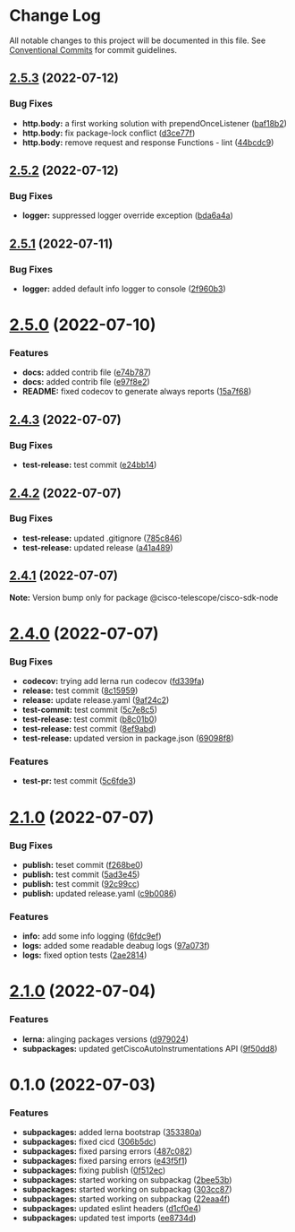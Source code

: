 # Change Log

All notable changes to this project will be documented in this file.
See [Conventional Commits](https://conventionalcommits.org) for commit guidelines.

## [2.5.3](https://github.com/cisco-open/otel-js/compare/@cisco-telescope/cisco-sdk-node@2.5.2...@cisco-telescope/cisco-sdk-node@2.5.3) (2022-07-12)


### Bug Fixes

* **http.body:** a first working solution with prependOnceListener ([baf18b2](https://github.com/cisco-open/otel-js/commit/baf18b2998c4ecf8663feb023011efe90d35694c))
* **http.body:** fix package-lock conflict ([d3ce77f](https://github.com/cisco-open/otel-js/commit/d3ce77f6569a747c740c1170b56bbef434dee3d0))
* **http.body:** remove request and response Functions - lint ([44bcdc9](https://github.com/cisco-open/otel-js/commit/44bcdc982d13125cb2725e1fbacc93acfba1420c))





## [2.5.2](https://github.com/cisco-open/otel-js/compare/@cisco-telescope/cisco-sdk-node@2.5.1...@cisco-telescope/cisco-sdk-node@2.5.2) (2022-07-12)


### Bug Fixes

* **logger:** suppressed logger override exception ([bda6a4a](https://github.com/cisco-open/otel-js/commit/bda6a4a739933d2b68134e75952c8f3a8d5f5b2a))





## [2.5.1](https://github.com/cisco-open/otel-js/compare/@cisco-telescope/cisco-sdk-node@2.5.0...@cisco-telescope/cisco-sdk-node@2.5.1) (2022-07-11)


### Bug Fixes

* **logger:** added default info logger to console ([2f960b3](https://github.com/cisco-open/otel-js/commit/2f960b3b6dc71c18b084088cc5721125ab776594))





# [2.5.0](https://github.com/cisco-open/otel-js/compare/@cisco-telescope/cisco-sdk-node@2.4.3...@cisco-telescope/cisco-sdk-node@2.5.0) (2022-07-10)

### Features

- **docs:** added contrib file ([e74b787](https://github.com/cisco-open/otel-js/commit/e74b787fc508632de6bd45bc1a6ba82485d8352b))
- **docs:** added contrib file ([e97f8e2](https://github.com/cisco-open/otel-js/commit/e97f8e2ce8d8b955a5dd9019ebc68ffa76de2e7a))
- **README:** fixed codecov to generate always reports ([15a7f68](https://github.com/cisco-open/otel-js/commit/15a7f68a909983f625d85b3b276e63816319e982))

## [2.4.3](https://github.com/cisco-open/otel-js/compare/@cisco-telescope/cisco-sdk-node@2.4.2...@cisco-telescope/cisco-sdk-node@2.4.3) (2022-07-07)

### Bug Fixes

- **test-release:** test commit ([e24bb14](https://github.com/cisco-open/otel-js/commit/e24bb14936ce7a21ea0615061e248db1cb7f5a49))

## [2.4.2](https://github.com/cisco-open/otel-js/compare/@cisco-telescope/cisco-sdk-node@2.4.1...@cisco-telescope/cisco-sdk-node@2.4.2) (2022-07-07)

### Bug Fixes

- **test-release:** updated .gitignore ([785c846](https://github.com/cisco-open/otel-js/commit/785c8465be5c1094736c5e360ba023a63d1b37ee))
- **test-release:** updated release ([a41a489](https://github.com/cisco-open/otel-js/commit/a41a48915d6a4703a6a3297f430d731a11c4bc73))

## [2.4.1](https://github.com/cisco-open/otel-js/compare/@cisco-telescope/cisco-sdk-node@2.4.0...@cisco-telescope/cisco-sdk-node@2.4.1) (2022-07-07)

**Note:** Version bump only for package @cisco-telescope/cisco-sdk-node

# [2.4.0](https://github.com/cisco-open/otel-js/compare/@cisco-telescope/cisco-sdk-node@2.1.0...@cisco-telescope/cisco-sdk-node@2.4.0) (2022-07-07)

### Bug Fixes

- **codecov:** trying add lerna run codecov ([fd339fa](https://github.com/cisco-open/otel-js/commit/fd339faf232b4e7dbcf1cbb923f3bb3e63c227cb))
- **release:** test commit ([8c15959](https://github.com/cisco-open/otel-js/commit/8c1595921c92ab4ee4b265c460e0af2c70551c04))
- **release:** update release.yaml ([9af24c2](https://github.com/cisco-open/otel-js/commit/9af24c2b1a5448bf96f66254fadc58461c6d30b7))
- **test-commit:** test commit ([5c7e8c5](https://github.com/cisco-open/otel-js/commit/5c7e8c51260db9c5c9bb32b78915680dcda3f6cf))
- **test-release:** test commit ([b8c01b0](https://github.com/cisco-open/otel-js/commit/b8c01b0e0b4fb8e54828b25192f93beb5054a661))
- **test-release:** test commit ([8ef9abd](https://github.com/cisco-open/otel-js/commit/8ef9abd7edbea5e168dc0876e03ef398a9228c59))
- **test-release:** updated version in package.json ([69098f8](https://github.com/cisco-open/otel-js/commit/69098f88f3fa7b448dd7a1e0f1584c62e4871e96))

### Features

- **test-pr:** test commit ([5c6fde3](https://github.com/cisco-open/otel-js/commit/5c6fde359fbee4bf3562d268d421c2f37230818a))

# [2.1.0](https://github.com/cisco-open/otel-js/compare/@cisco-telescope/cisco-sdk-node@2.0.2...@cisco-telescope/cisco-sdk-node@2.1.0) (2022-07-07)

### Bug Fixes

- **publish:** teset commit ([f268be0](https://github.com/cisco-open/otel-js/commit/f268be055b9b39a579d3b95e58ea1f152da9c7d8))
- **publish:** test commit ([5ad3e45](https://github.com/cisco-open/otel-js/commit/5ad3e45f60d3f0b771a44db5c82a3e824a310fc5))
- **publish:** test commit ([92c99cc](https://github.com/cisco-open/otel-js/commit/92c99cc6c1a67569fbc88bf8bdb54dcbe17b97da))
- **publish:** updated release.yaml ([c9b0086](https://github.com/cisco-open/otel-js/commit/c9b00869888847091d283ce45e1d555dfb21445c))

### Features

- **info:** add some info logging ([6fdc9ef](https://github.com/cisco-open/otel-js/commit/6fdc9eff2099b8891c79eb1404ebe0d0f8271d9d))
- **logs:** added some readable deabug logs ([97a073f](https://github.com/cisco-open/otel-js/commit/97a073ffc05031fe7684e53b4c797ea91b81ddf8))
- **logs:** fixed option tests ([2ae2814](https://github.com/cisco-open/otel-js/commit/2ae28142264bcc6913d6f229b6b32b480b5973e6))

# [2.1.0](https://github.com/epsagon/otel-js/compare/cisco-telescope@0.1.1...cisco-telescope@2.1.0) (2022-07-04)

### Features

- **lerna:** alinging packages versions ([d979024](https://github.com/epsagon/otel-js/commit/d9790244f1f928364eaf3811cd670f4bbf41dce6))
- **subpackages:** updated getCiscoAutoInstrumentations API ([9f50dd8](https://github.com/epsagon/otel-js/commit/9f50dd84ae57de18b294009ca53bd50f91c57c6b))

# 0.1.0 (2022-07-03)

### Features

- **subpackages:** added lerna bootstrap ([353380a](https://github.com/epsagon/otel-js/commit/353380ac41bbdfcccf143ca0d123206a1e616438))
- **subpackages:** fixed cicd ([306b5dc](https://github.com/epsagon/otel-js/commit/306b5dc6a60ed3538185e107680a71d52075c17e))
- **subpackages:** fixed parsing errors ([487c082](https://github.com/epsagon/otel-js/commit/487c0828b6588b1b5138a096c935a6558e93f6d7))
- **subpackages:** fixed parsing errors ([e43f5f1](https://github.com/epsagon/otel-js/commit/e43f5f19eefd764225529b5c5087252c00a0e416))
- **subpackages:** fixing publish ([0f512ec](https://github.com/epsagon/otel-js/commit/0f512ec9ff57a278856b66ee3076d2df6d92a246))
- **subpackages:** started working on subpackag ([2bee53b](https://github.com/epsagon/otel-js/commit/2bee53b4b38c41b65197cafe31c9a4ef03c4b6bd))
- **subpackages:** started working on subpackag ([303cc87](https://github.com/epsagon/otel-js/commit/303cc87005d9741d2bcdb01904429f4a64020ab1))
- **subpackages:** started working on subpackag ([22eaa4f](https://github.com/epsagon/otel-js/commit/22eaa4f920a157b385dc1164e4a9ce50d730ce0d))
- **subpackages:** updated eslint headers ([d1cf0e4](https://github.com/epsagon/otel-js/commit/d1cf0e435c0bcd19321a4aedb71c0cc7f910fdd1))
- **subpackages:** updated test imports ([ee8734d](https://github.com/epsagon/otel-js/commit/ee8734de3cf47b53b4de0080662f3e97c9569eab))
